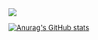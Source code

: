 <img src="https://capsule-render.vercel.app/api?type=waving&color=D9D9D9&height=200&section=header&text=developernagk&fontSize=50&fontColor=d9e1e8" />

[![Anurag's GitHub stats](https://github-readme-stats.vercel.app/api?username=developernagk&hide=stars,prs&show_icons=true&theme=github_dark_dimmed)](https://github.com/anuraghazra/github-readme-stats)
